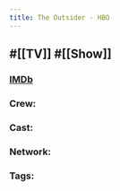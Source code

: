 ```yaml
---
title: The Outsider - HBO
---
```


## #[[TV]] #[[Show]]
### [IMDb]()

### Crew: 

### Cast: 

### Network: 

### Tags: 
